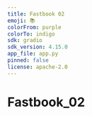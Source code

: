 ```yaml
---
title: Fastbook 02
emoji: 📚
colorFrom: purple
colorTo: indigo
sdk: gradio
sdk_version: 4.15.0
app_file: app.py
pinned: false
license: apache-2.0
---
```


# Fastbook_02
